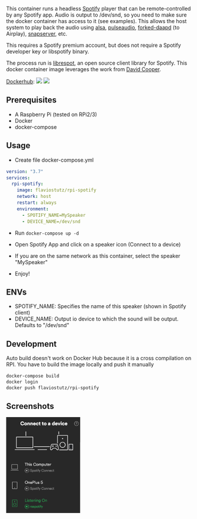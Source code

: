 This container runs a headless [Spotify](https://www.spotify.com/us/) player that can be remote-controlled by any Spotify app. Audio is output to /dev/snd, so you need to make sure the docker container has access to it (see examples). This allows the host system to play back the audio using [alsa](http://www.alsa-project.org/), [pulseaudio](http://pulseaudio.org), [forked-daapd](https://ejurgensen.github.io/forked-daapd/) (to Airplay), [snapserver](https://github.com/badaix/snapcast), etc.

This requires a Spotify premium account, but does not require a Spotify developer key or libspotify binary.

The process run is [librespot](https://github.com/plietar/librespot), an open source client library for Spotify.
This docker container image leverages the work from [David Cooper](https://dtcooper.github.io/raspotify).

[Dockerhub](https://hub.docker.com/r/svanscho/rpi-spotify/): [![](https://images.microbadger.com/badges/version/svanscho/rpi-spotify.svg)](https://microbadger.com/images/svanscho/rpi-spotify "Get your own version badge on microbadger.com") [![](https://images.microbadger.com/badges/image/svanscho/rpi-spotify.svg)](https://microbadger.com/images/svanscho/rpi-spotify "Get your own image badge on microbadger.com") 

## Prerequisites

* A Raspberry Pi (tested on RPi2/3)
* Docker
* docker-compose

## Usage

* Create file docker-compose.yml

```yml
version: "3.7"
services:
  rpi-spotify:
    image: flaviostutz/rpi-spotify
    network: host
    restart: always
    environment:
      - SPOTIFY_NAME=MySpeaker
      - DEVICE_NAME=/dev/snd  
```

* Run ```docker-compose up -d```

* Open Spotify App and click on a speaker icon (Connect to a device)

* If you are on the same network as this container, select the speaker "MySpeaker"

* Enjoy!


## ENVs

* SPOTIFY_NAME: Specifies the name of this speaker (shown in Spotify client)
* DEVICE_NAME: Output io device to which the sound will be output. Defaults to "/dev/snd"

## Development

Auto build doesn't work on Docker Hub because it is a cross compilation on RPI. You have to build the image locally and push it manually

```shell
docker-compose build
docker login 
docker push flaviostutz/rpi-spotify
```

## Screenshots

<img src="screenshot.png" width="200" />
